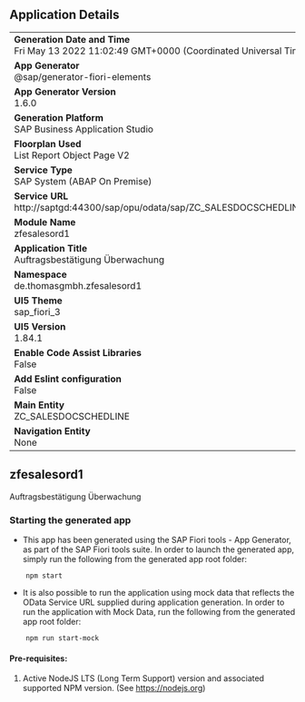 ## Application Details
|               |
| ------------- |
|**Generation Date and Time**<br>Fri May 13 2022 11:02:49 GMT+0000 (Coordinated Universal Time)|
|**App Generator**<br>@sap/generator-fiori-elements|
|**App Generator Version**<br>1.6.0|
|**Generation Platform**<br>SAP Business Application Studio|
|**Floorplan Used**<br>List Report Object Page V2|
|**Service Type**<br>SAP System (ABAP On Premise)|
|**Service URL**<br>http://saptgd:44300/sap/opu/odata/sap/ZC_SALESDOCSCHEDLINE_CDS
|**Module Name**<br>zfesalesord1|
|**Application Title**<br>Auftragsbestätigung  Überwachung|
|**Namespace**<br>de.thomasgmbh.zfesalesord1|
|**UI5 Theme**<br>sap_fiori_3|
|**UI5 Version**<br>1.84.1|
|**Enable Code Assist Libraries**<br>False|
|**Add Eslint configuration**<br>False|
|**Main Entity**<br>ZC_SALESDOCSCHEDLINE|
|**Navigation Entity**<br>None|

## zfesalesord1 

Auftragsbestätigung  Überwachung

### Starting the generated app

-   This app has been generated using the SAP Fiori tools - App Generator, as part of the SAP Fiori tools suite.  In order to launch the generated app, simply run the following from the generated app root folder:

```
    npm start
```

- It is also possible to run the application using mock data that reflects the OData Service URL supplied during application generation.  In order to run the application with Mock Data, run the following from the generated app root folder:

```
    npm run start-mock
```

#### Pre-requisites:

1. Active NodeJS LTS (Long Term Support) version and associated supported NPM version.  (See https://nodejs.org)


